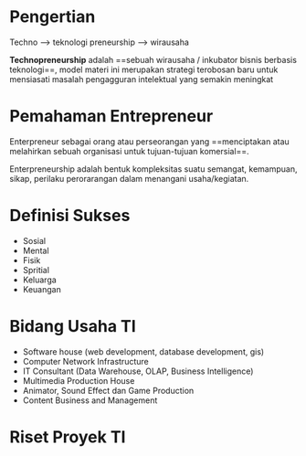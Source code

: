 # Pengertian

Techno --> teknologi
preneurship --> wirausaha

**Technopreneurship** adalah ==sebuah wirausaha / inkubator bisnis berbasis teknologi==, model materi ini merupakan strategi terobosan baru untuk mensiasati masalah pengagguran intelektual yang semakin meningkat

# Pemahaman Entrepreneur

Enterpreneur sebagai orang atau perseorangan yang ==menciptakan atau melahirkan sebuah organisasi untuk tujuan-tujuan komersial==.

Enterpreneurship adalah bentuk kompleksitas suatu semangat, kemampuan, sikap, perilaku perorarangan dalam menangani usaha/kegiatan.

# Definisi Sukses

- Sosial
- Mental
- Fisik
- Spritial
- Keluarga
- Keuangan

# Bidang Usaha TI

- Software house (web development, database development, gis)
- Computer Network Infrastructure
- IT Consultant (Data Warehouse, OLAP, Business Intelligence)
- Multimedia Production House
- Animator, Sound Effect dan Game Production
- Content Business and Management


# Riset Proyek TI

